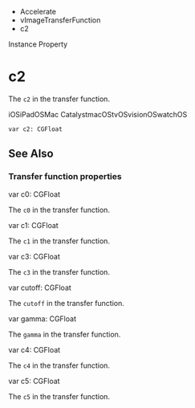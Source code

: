 

- Accelerate
- vImageTransferFunction
-  c2 

Instance Property

# c2

The `c2` in the transfer function.

iOSiPadOSMac CatalystmacOStvOSvisionOSwatchOS

``` source
var c2: CGFloat
```

## See Also

### Transfer function properties

var c0: CGFloat

The `c0` in the transfer function.

var c1: CGFloat

The `c1` in the transfer function.

var c3: CGFloat

The `c3` in the transfer function.

var cutoff: CGFloat

The `cutoff` in the transfer function.

var gamma: CGFloat

The `gamma` in the transfer function.

var c4: CGFloat

The `c4` in the transfer function.

var c5: CGFloat

The `c5` in the transfer function.

